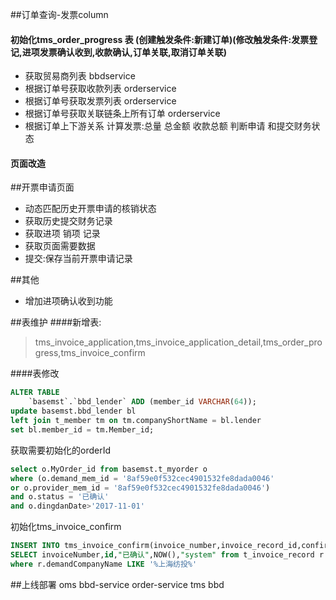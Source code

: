 ##订单查询-发票column
#### 初始化tms_order_progress 表 (创建触发条件:新建订单)(修改触发条件:发票登记,进项发票确认收到,收款确认,订单关联,取消订单关联)
* 获取贸易商列表 bbdservice 
* 根据订单号获取收款列表 orderservice
* 根据订单号获取发票列表 orderservice
* 根据订单号获取关联链条上所有订单 orderservice
* 根据订单上下游关系 计算发票:总量 总金额 收款总额 判断申请 和提交财务状态

#### 页面改造

##开票申请页面
* 动态匹配历史开票申请的核销状态
* 获取历史提交财务记录
* 获取进项 销项 记录
* 获取页面需要数据
* 提交:保存当前开票申请记录

##其他
* 增加进项确认收到功能 

##表维护
####新增表:
>tms_invoice_application,tms_invoice_application_detail,tms_order_progress,tms_invoice_confirm

####表修改
```sql
ALTER TABLE
    `basemst`.`bbd_lender` ADD (member_id VARCHAR(64));
update basemst.bbd_lender bl 
left join t_member tm on tm.companyShortName = bl.lender
set bl.member_id = tm.Member_id;
```

获取需要初始化的orderId
```sql
select o.MyOrder_id from basemst.t_myorder o
where (o.demand_mem_id = '8af59e0f532cec4901532fe8dada0046'
or o.provider_mem_id = '8af59e0f532cec4901532fe8dada0046')
and o.status = '已确认'
and o.dingdanDate>'2017-11-01'
```
初始化tms_invoice_confirm
```sql
INSERT INTO tms_invoice_confirm(invoice_number,invoice_record_id,confirm_status,create_time,create_by)  SELECT invoiceNumber,id,"已确认",NOW(),"system" from t_invoice_record rwhere r.demandCompanyName LIKE '%上海纺投%'
```

##上线部署 oms bbd-service order-service tms bbd

